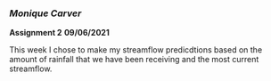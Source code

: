 ### *Monique Carver*
**Assignment 2**
**09/06/2021**

This week I chose to make my streamflow predicdtions based on the amount of rainfall that we have been receiving and the most current streamflow.